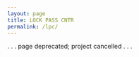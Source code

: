 ```yaml
---
layout: page
title: LOCK PASS CNTR
permalink: /lpc/
---
```

. . . page deprecated; project cancelled . . .
